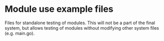 # Module use example files
Files for standalone testing of modules. This will not be a part of the final system, but allows testing of modules without modifying other system files (e.g. main.go).


